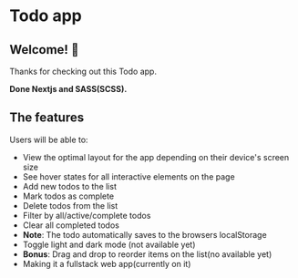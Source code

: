 # Todo app

## Welcome! 👋

Thanks for checking out this Todo app.

**Done Nextjs and SASS(SCSS).**

## The features

Users will be able to:

- View the optimal layout for the app depending on their device's screen size
- See hover states for all interactive elements on the page
- Add new todos to the list
- Mark todos as complete
- Delete todos from the list
- Filter by all/active/complete todos
- Clear all completed todos
- **Note**: The todo automatically saves to the browsers localStorage
- Toggle light and dark mode (not available yet)
- **Bonus**: Drag and drop to reorder items on the list(no available yet)
- Making it a fullstack web app(currently on it)
